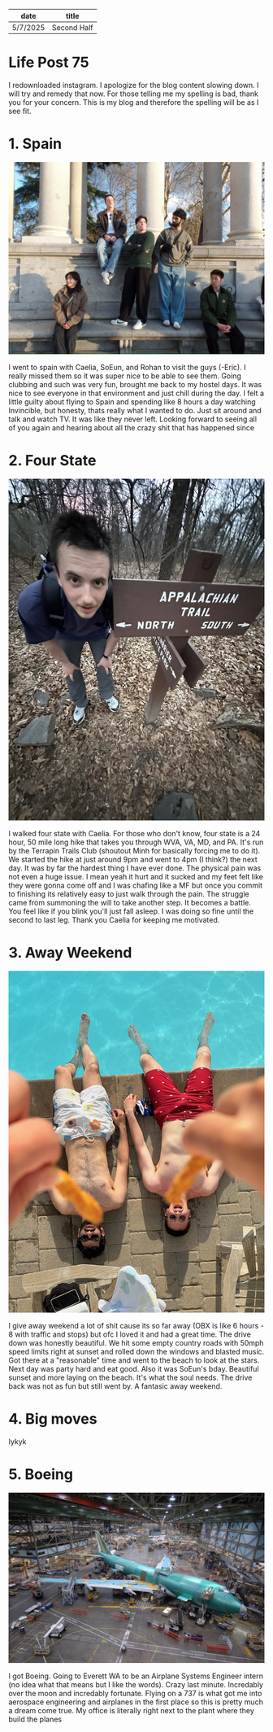 | date       | title                    |
| ---------- | ------------------------ |
| 5/7/2025   | Second Half           |

# Life Post 75

I redownloaded instagram. I apologize for the blog content slowing down. I will try and remedy that now. For those telling me my spelling is bad, thank you for your concern. This is my blog and therefore the spelling will be as I see fit.

# 1. Spain

![Spain](/content/hudson/images/Second_Half_of_the_semester/SAM_1880.JPEG)

I went to spain with Caelia, SoEun, and Rohan to visit the guys (-Eric). I really missed them so it was super nice to be able to see them. Going clubbing and such was very fun, brought me back to my hostel days. It was nice to see everyone in that environment and just chill during the day. I felt a little guilty about flying to Spain and spending like 8 hours a day watching Invincible, but honesty, thats really what I wanted to do. Just sit around and talk and watch TV. It was like they never left. Looking forward to seeing all of you again and hearing about all the crazy shit that has happened since


# 2. Four State

![Losin it](/content/hudson/images/Second_Half_of_the_semester/IMG_9944.JPEG)

I walked four state with Caelia. For those who don't know, four state is a 24 hour, 50 mile long hike that takes you through WVA, VA, MD, and PA. It's run by the Terrapin Trails Club (shoutout Minh for basically forcing me to do it). We started the hike at just around 9pm and went to 4pm (I think?) the next day. It was by far the hardest thing I have ever done. The physical pain was not even a huge issue. I mean yeah it hurt and it sucked and my feet felt like they were gonna come off and I was chafing like a MF but once you commit to finishing its relatively easy to just walk through the pain. The struggle came from summoning the will to take another step. It becomes a battle. You feel like if you blink you'll just fall asleep. I was doing so fine until the second to last leg. Thank you Caelia for keeping me motivated.


# 3. Away Weekend

![Hot Cheeto](/content/hudson/images/Second_Half_of_the_semester/IMG_4841.JPEG)

I give away weekend a lot of shit cause its so far away (OBX is like 6 hours - 8 with traffic and stops) but ofc I loved it and had a great time. The drive down was honestly beautiful. We hit some empty country roads with 50mph speed limits right at sunset and rolled down the windows and blasted music. Got there at a "reasonable" time and went to the beach to look at the stars. Next day was party hard and eat good. Also it was SoEun's bday. Beautiful sunset and more laying on the beach. It's what the soul needs. The drive back was not as fun but still went by. A fantasic away weekend.

# 4. Big moves

Iykyk

# 5. Boeing

![Plane](/content/hudson/images/Second_Half_of_the_semester/Factory+interior.jpg)


I got Boeing. Going to Everett WA to be an Airplane Systems Engineer intern (no idea what that means but I like the words). Crazy last minute. Incredably over the moon and incredably fortunate. Flying on a 737 is what got me into aerospace engineering and airplanes in the first place so this is pretty much a dream come true. My office is literally right next to the plant where they build the planes